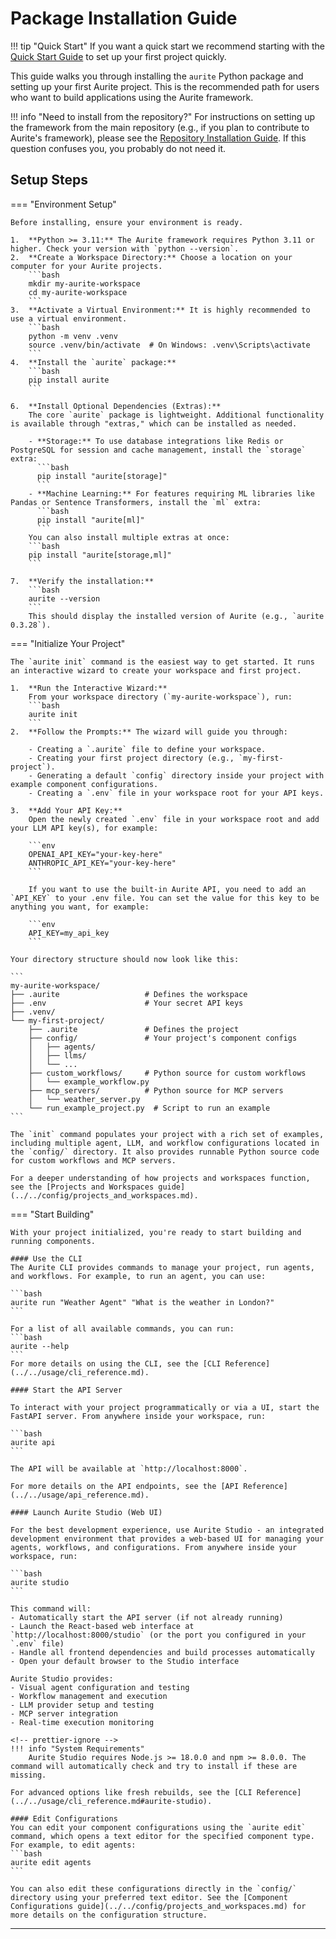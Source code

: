 # Package Installation Guide

<!-- prettier-ignore -->
!!! tip "Quick Start"
    If you want a quick start we recommend starting with the [Quick Start Guide](../quick_start.md) to set up your first project quickly.

This guide walks you through installing the `aurite` Python package and setting up your first Aurite project. This is the recommended path for users who want to build applications using the Aurite framework.

<!-- prettier-ignore -->
!!! info "Need to install from the repository?"
    For instructions on setting up the framework from the main repository (e.g., if you plan to contribute to Aurite's framework), please see the [Repository Installation Guide](./repository_installation_guide.md). If this question confuses you, you probably do not need it.

## Setup Steps

=== "Environment Setup"

    Before installing, ensure your environment is ready.

    1.  **Python >= 3.11:** The Aurite framework requires Python 3.11 or higher. Check your version with `python --version`.
    2.  **Create a Workspace Directory:** Choose a location on your computer for your Aurite projects.
        ```bash
        mkdir my-aurite-workspace
        cd my-aurite-workspace
        ```
    3.  **Activate a Virtual Environment:** It is highly recommended to use a virtual environment.
        ```bash
        python -m venv .venv
        source .venv/bin/activate  # On Windows: .venv\Scripts\activate
        ```
    4.  **Install the `aurite` package:**
        ```bash
        pip install aurite
        ```

    6.  **Install Optional Dependencies (Extras):**
        The core `aurite` package is lightweight. Additional functionality is available through "extras," which can be installed as needed.

        - **Storage:** To use database integrations like Redis or PostgreSQL for session and cache management, install the `storage` extra:
          ```bash
          pip install "aurite[storage]"
          ```
        - **Machine Learning:** For features requiring ML libraries like Pandas or Sentence Transformers, install the `ml` extra:
          ```bash
          pip install "aurite[ml]"
          ```
        You can also install multiple extras at once:
        ```bash
        pip install "aurite[storage,ml]"
        ```

    7.  **Verify the installation:**
        ```bash
        aurite --version
        ```
        This should display the installed version of Aurite (e.g., `aurite 0.3.28`).

=== "Initialize Your Project"

    The `aurite init` command is the easiest way to get started. It runs an interactive wizard to create your workspace and first project.

    1.  **Run the Interactive Wizard:**
        From your workspace directory (`my-aurite-workspace`), run:
        ```bash
        aurite init
        ```
    2.  **Follow the Prompts:** The wizard will guide you through:

        - Creating a `.aurite` file to define your workspace.
        - Creating your first project directory (e.g., `my-first-project`).
        - Generating a default `config` directory inside your project with example component configurations.
        - Creating a `.env` file in your workspace root for your API keys.

    3.  **Add Your API Key:**
        Open the newly created `.env` file in your workspace root and add your LLM API key(s), for example:

        ```env
        OPENAI_API_KEY="your-key-here"
        ANTHROPIC_API_KEY="your-key-here"
        ```

        If you want to use the built-in Aurite API, you need to add an `API_KEY` to your .env file. You can set the value for this key to be anything you want, for example:

        ```env
        API_KEY=my_api_key
        ```

    Your directory structure should now look like this:

    ```
    my-aurite-workspace/
    ├── .aurite                   # Defines the workspace
    ├── .env                      # Your secret API keys
    ├── .venv/
    └── my-first-project/
        ├── .aurite               # Defines the project
        ├── config/               # Your project's component configs
        │   ├── agents/
        │   ├── llms/
        │   └── ...
        ├── custom_workflows/     # Python source for custom workflows
        │   └── example_workflow.py
        ├── mcp_servers/          # Python source for MCP servers
        │   └── weather_server.py
        └── run_example_project.py  # Script to run an example
    ```

    The `init` command populates your project with a rich set of examples, including multiple agent, LLM, and workflow configurations located in the `config/` directory. It also provides runnable Python source code for custom workflows and MCP servers.

    For a deeper understanding of how projects and workspaces function, see the [Projects and Workspaces guide](../../config/projects_and_workspaces.md).

=== "Start Building"

    With your project initialized, you're ready to start building and running components.

    #### Use the CLI
    The Aurite CLI provides commands to manage your project, run agents, and workflows. For example, to run an agent, you can use:

    ```bash
    aurite run "Weather Agent" "What is the weather in London?"
    ```

    For a list of all available commands, you can run:
    ```bash
    aurite --help
    ```
    For more details on using the CLI, see the [CLI Reference](../../usage/cli_reference.md).

    #### Start the API Server

    To interact with your project programmatically or via a UI, start the FastAPI server. From anywhere inside your workspace, run:

    ```bash
    aurite api
    ```

    The API will be available at `http://localhost:8000`.

    For more details on the API endpoints, see the [API Reference](../../usage/api_reference.md).

    #### Launch Aurite Studio (Web UI)

    For the best development experience, use Aurite Studio - an integrated development environment that provides a web-based UI for managing your agents, workflows, and configurations. From anywhere inside your workspace, run:

    ```bash
    aurite studio
    ```

    This command will:
    - Automatically start the API server (if not already running)
    - Launch the React-based web interface at `http://localhost:8000/studio` (or the port you configured in your `.env` file)
    - Handle all frontend dependencies and build processes automatically
    - Open your default browser to the Studio interface

    Aurite Studio provides:
    - Visual agent configuration and testing
    - Workflow management and execution
    - LLM provider setup and testing
    - MCP server integration
    - Real-time execution monitoring

    <!-- prettier-ignore -->
    !!! info "System Requirements"
        Aurite Studio requires Node.js >= 18.0.0 and npm >= 8.0.0. The command will automatically check and try to install if these are missing.

    For advanced options like fresh rebuilds, see the [CLI Reference](../../usage/cli_reference.md#aurite-studio).

    #### Edit Configurations
    You can edit your component configurations using the `aurite edit` command, which opens a text editor for the specified component type. For example, to edit agents:
    ```bash
    aurite edit agents
    ```

    You can also edit these configurations directly in the `config/` directory using your preferred text editor. See the [Component Configurations guide](../../config/projects_and_workspaces.md) for more details on the configuration structure.

---
